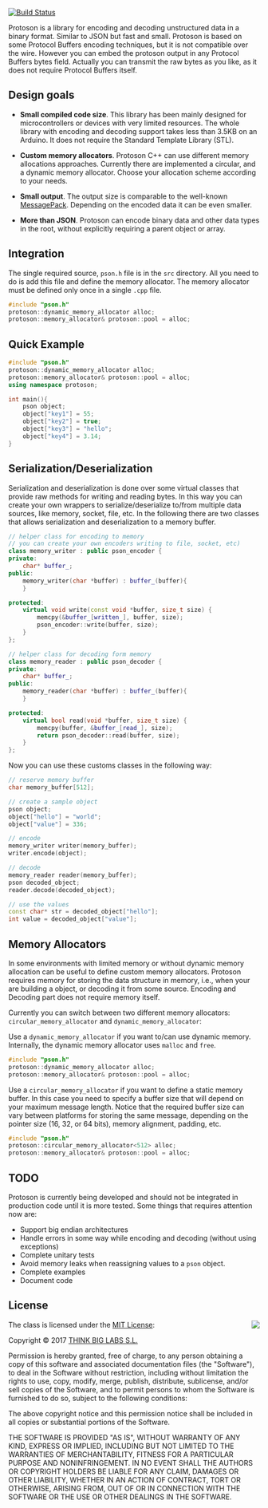 [![Build Status](https://travis-ci.org/thinger-io/Protoson.svg)](https://travis-ci.org/thinger-io/Protoson)

Protoson is a library for encoding and decoding unstructured data in a binary format. Similar to JSON but fast and small. Protoson is based on some Protocol Buffers encoding techniques, but it is not compatible over the wire. However you can embed the protoson output in any Protocol Buffers bytes field. Actually you can transmit the raw bytes as you like, as it does not require Protocol Buffers itself.

## Design goals

- **Small compiled code size**. This library has been mainly designed for microcontrollers or devices with very limited resources. The whole library with encoding and decoding support takes less than 3.5KB on an Arduino. It does not require the Standard Template Library (STL).

- **Custom memory allocators**. Protoson C++ can use different memory allocations approaches. Currently there are implemented a circular, and a dynamic memory allocator. Choose your allocation scheme according to your needs.

- **Small output**. The output size is comparable to the well-known [MessagePack](http://msgpack.org/). Depending on the encoded data it can be even smaller.

- **More than JSON**. Protoson can encode binary data and other data types in the root, without explicitly requiring a parent object or array.

## Integration

The single required source, `pson.h` file is in the `src` directory. All you need to do is add this file and define the memory allocator. The memory allocator must be defined only once in a single `.cpp` file.

```cpp
#include "pson.h"
protoson::dynamic_memory_allocator alloc;
protoson::memory_allocator& protoson::pool = alloc;
```

## Quick Example

```cpp
#include "pson.h"
protoson::dynamic_memory_allocator alloc;
protoson::memory_allocator& protoson::pool = alloc;
using namespace protoson;

int main(){
    pson object;
    object["key1"] = 55;
    object["key2"] = true;
    object["key3"] = "hello";
    object["key4"] = 3.14;
}
```

## Serialization/Deserialization

Serialization and deserialization is done over some virtual classes that provide raw methods for writing and reading bytes. In this way you can create your own wrappers to serialize/deserialize to/from multiple data sources, like memory, socket, file, etc. In the following there are two  classes that allows serialization and deserialization to a memory buffer.

```cpp
// helper class for encoding to memory
// you can create your own encoders writing to file, socket, etc)
class memory_writer : public pson_encoder {
private:
    char* buffer_;
public:
    memory_writer(char *buffer) : buffer_(buffer){
    }

protected:
    virtual void write(const void *buffer, size_t size) {
        memcpy(&buffer_[written_], buffer, size);
        pson_encoder::write(buffer, size);
    }
};

// helper class for decoding form memory
class memory_reader : public pson_decoder {
private:
    char* buffer_;
public:
    memory_reader(char *buffer) : buffer_(buffer){
    }

protected:
    virtual bool read(void *buffer, size_t size) {
        memcpy(buffer, &buffer_[read_], size);
        return pson_decoder::read(buffer, size);
    }
};

```

Now you can use these customs classes in the following way:

```cpp
// reserve memory buffer
char memory_buffer[512];

// create a sample object
pson object;
object["hello"] = "world";
object["value"] = 336;

// encode
memory_writer writer(memory_buffer);
writer.encode(object);

// decode
memory_reader reader(memory_buffer);
pson decoded_object;
reader.decode(decoded_object);

// use the values
const char* str = decoded_object["hello"];
int value = decoded_object["value"];
```

## Memory Allocators

In some environments with limited memory or without dynamic memory allocation can be useful to define custom memory allocators. Protoson requires memory for storing the data structure in memory, i.e., when your are building a object, or decoding it from some source. Encoding and Decoding part does not require memory itself.

Currently you can switch between two different memory  allocators: `circular_memory_allocator` and `dynamic_memory_allocator`:

Use a `dynamic_memory_allocator` if you want to/can use dynamic memory. Internally, the dynamic memory allocator uses `malloc` and `free`.

```cpp
#include "pson.h"
protoson::dynamic_memory_allocator alloc;
protoson::memory_allocator& protoson::pool = alloc;
```

Use a `circular_memory_allocator` if you want to define a static memory buffer. In this case you need to specify a buffer size that will depend on your maximum message length. Notice that the required buffer size can vary between platforms for storing the same message, depending on the pointer size (16, 32, or 64 bits), memory alignment, padding, etc.

```cpp
#include "pson.h"
protoson::circular_memory_allocator<512> alloc;
protoson::memory_allocator& protoson::pool = alloc;
```

## TODO

Protoson is currently being developed and should not be integrated in production code until it is more tested. Some things that requires attention now are:

 - Support big endian architectures
 - Handle errors in some way while encoding and decoding (without using exceptions)
 - Complete unitary tests
 - Avoid memory leaks when reassigning values to a `pson` object.
 - Complete examples 
 - Document code

## License

<img align="right" src="http://opensource.org/trademarks/opensource/OSI-Approved-License-100x137.png">

The class is licensed under the [MIT License](http://opensource.org/licenses/MIT):

Copyright &copy; 2017 [THINK BIG LABS S.L.](http://thinger.io)

Permission is hereby granted, free of charge, to any person obtaining a copy of this software and associated documentation files (the "Software"), to deal in the Software without restriction, including without limitation the rights to use, copy, modify, merge, publish, distribute, sublicense, and/or sell copies of the Software, and to permit persons to whom the Software is furnished to do so, subject to the following conditions:

The above copyright notice and this permission notice shall be included in all copies or substantial portions of the Software.

THE SOFTWARE IS PROVIDED "AS IS", WITHOUT WARRANTY OF ANY KIND, EXPRESS OR IMPLIED, INCLUDING BUT NOT LIMITED TO THE WARRANTIES OF MERCHANTABILITY, FITNESS FOR A PARTICULAR PURPOSE AND NONINFRINGEMENT. IN NO EVENT SHALL THE AUTHORS OR COPYRIGHT HOLDERS BE LIABLE FOR ANY CLAIM, DAMAGES OR OTHER LIABILITY, WHETHER IN AN ACTION OF CONTRACT, TORT OR OTHERWISE, ARISING FROM, OUT OF OR IN CONNECTION WITH THE SOFTWARE OR THE USE OR OTHER DEALINGS IN THE SOFTWARE.